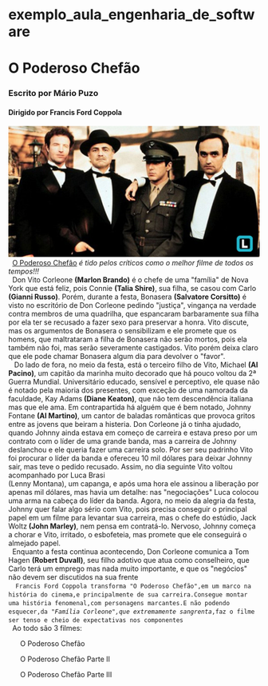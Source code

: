 # exemplo_aula_engenharia_de_software
<h1>O Poderoso Chefão</h1>
<h3>Escrito por Mário Puzo</h3>
<h4>Dirigido por Francis Ford Coppola</h4>
<img src="o-poderoso-chefao.jpg"/>
&nbsp;&nbsp;<a href="https://www.adorocinema.com/filmes/filme-1628/">O Poderoso Chefão</a> <i>é tido pelos críticos como o melhor filme de todos os tempos!!!</i><br>
&nbsp;&nbsp;Don Vito Corleone <b>(Marlon Brando)</b> é o chefe de uma "família" de Nova York que está feliz, pois Connie <b>(Talia Shire)</b>, sua filha, se casou com Carlo <b>(Gianni Russo)</b>. Porém, durante a festa, Bonasera <b>(Salvatore Corsitto)</b> é visto no escritório de Don Corleone pedindo "justiça", vingança na verdade contra membros de uma quadrilha, que espancaram barbaramente sua filha por ela ter se recusado a fazer sexo para preservar a honra. Vito discute, mas os argumentos de Bonasera o sensibilizam e ele promete que os homens, que maltrataram a filha de Bonasera não serão mortos, pois ela também não foi, mas serão severamente castigados. Vito porém deixa claro que ele pode chamar Bonasera algum dia para devolver o "favor".
<br> &nbsp;&nbsp; Do lado de fora, no meio da festa, está o terceiro filho de Vito, Michael <b>(Al Pacino)</b>, um capitão da marinha muito decorado que há pouco voltou da 2ª Guerra Mundial. Universitário educado, sensível e perceptivo, ele quase não é notado pela maioria dos presentes, com exceção de uma namorada da faculdade, Kay Adams<b> (Diane Keaton)</b>, que não tem descendência italiana mas que ele ama. Em contrapartida há alguém que é bem notado, Johnny Fontane <b>(Al Martino)</b>, um cantor de baladas românticas que provoca gritos entre as jovens que beiram a histeria. Don Corleone já o tinha ajudado, quando Johnny ainda estava em começo de carreira e estava preso por um contrato com o líder de uma grande banda, mas a carreira de Johnny deslanchou e ele queria fazer uma carreira solo. Por ser seu padrinho Vito foi procurar o líder da banda e ofereceu 10 mil dólares para deixar Johnny sair, mas teve o pedido recusado. Assim, no dia seguinte Vito voltou acompanhado por Luca Brasi <br>(Lenny Montana)</b>, um capanga, e após uma hora ele assinou a liberação por apenas mil dólares, mas havia um detalhe: nas "negociações" Luca colocou uma arma na cabeça do líder da banda. Agora, no meio da alegria da festa, Johnny quer falar algo sério com Vito, pois precisa conseguir o principal papel em um filme para levantar sua carreira, mas o chefe do estúdio, Jack Woltz<b> (John Marley)</b>, nem pensa em contratá-lo. Nervoso, Johnny começa a chorar e Vito, irritado, o esbofeteia, mas promete que ele conseguirá o almejado papel. 
<br>&nbsp;&nbsp;Enquanto a festa continua acontecendo, Don Corleone comunica a Tom Hagen <b>(Robert Duvall)</b>, seu filho adotivo que atua como conselheiro, que Carlo terá um emprego mas nada muito importante, e que os "negócios" não devem ser discutidos na sua frente<br>
<code>&nbsp;&nbsp;Francis Ford Coppola transforma "O Poderoso Chefão",em um marco na história do cinema,e principalmente de sua carreira.Consegue montar uma história fenomenal,com personagens marcantes.E não podendo esquecer,da <i>"Família Corleone",que extremamente sangrenta</i>,faz o filme ser tenso e cheio de expectativas nos componentes</code>
<br> &nbsp;&nbsp;Ao todo são 3 filmes:
<ol> O Poderoso Chefão </ol>
<ol> O Poderoso Chefão Parte II</ol>
<ol> O Poderoso Chefão Parte III</ol>


